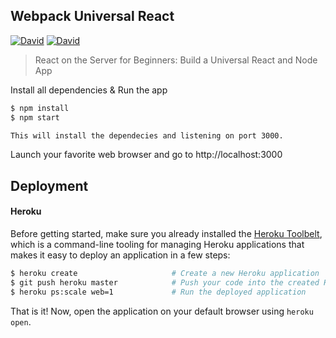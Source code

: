 ## Webpack Universal React

[![David](https://img.shields.io/david/speziicoz/webpack-universal-react.svg)](https://github.com/speziicoz/webpack-universal-react)
[![David](https://img.shields.io/david/dev/speziicoz/webpack-universal-react.svg)](https://github.com/speziicoz/webpack-universal-react)

> React on the Server for Beginners: Build a Universal React and Node App

Install all dependencies & Run the app
```bash
$ npm install
$ npm start

This will install the dependecies and listening on port 3000.
```

Launch your favorite web browser and go to http://localhost:3000

## Deployment

#### Heroku
Before getting started, make sure you already installed the [Heroku Toolbelt](https://toolbelt.heroku.com), which is a command-line tooling for managing Heroku applications that makes it easy to deploy an application in a few steps:

```bash
$ heroku create                     # Create a new Heroku application
$ git push heroku master            # Push your code into the created Heroku repository
$ heroku ps:scale web=1             # Run the deployed application
````

That is it! Now, open the application on your default browser using `heroku open`.